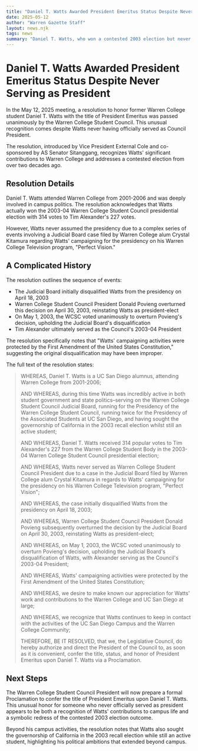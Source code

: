 ```yaml
---
title: "Daniel T. Watts Awarded President Emeritus Status Despite Never Serving as President"
date: 2025-05-12
author: "Warren Gazette Staff"
layout: news.njk
tags: news
summary: "Daniel T. Watts, who won a contested 2003 election but never served as president due to a Judicial Board ruling, has been granted President Emeritus status by the Warren College Student Council."
---
```


# Daniel T. Watts Awarded President Emeritus Status Despite Never Serving as President

In the May 12, 2025 meeting, a resolution to honor former Warren College student Daniel T. Watts with the title of President Emeritus was passed unanimously by the Warren College Student Council. This unusual recognition comes despite Watts never having officially served as Council President.

The resolution, introduced by Vice President External Cole and co-sponsored by AS Senator Sitanggang, recognizes Watts' significant contributions to Warren College and addresses a contested election from over two decades ago.

## Resolution Details

Daniel T. Watts attended Warren College from 2001-2006 and was deeply involved in campus politics. The resolution acknowledges that Watts actually won the 2003-04 Warren College Student Council presidential election with 314 votes to Tim Alexander's 227 votes.

However, Watts never assumed the presidency due to a complex series of events involving a Judicial Board case filed by Warren College alum Crystal Kitamura regarding Watts' campaigning for the presidency on his Warren College Television program, "Perfect Vision."

## A Complicated History

The resolution outlines the sequence of events:
- The Judicial Board initially disqualified Watts from the presidency on April 18, 2003
- Warren College Student Council President Donald Povieng overturned this decision on April 30, 2003, reinstating Watts as president-elect
- On May 1, 2003, the WCSC voted unanimously to overturn Povieng's decision, upholding the Judicial Board's disqualification
- Tim Alexander ultimately served as the Council's 2003-04 President

The resolution specifically notes that "Watts' campaigning activities were protected by the First Amendment of the United States Constitution," suggesting the original disqualification may have been improper.

The full text of the resolution states:

> WHEREAS, Daniel T. Watts is a UC San Diego alumnus, attending Warren College from 2001-2006;
>
> AND WHEREAS, during this time Watts was incredibly active in both student government and state politics–serving on the Warren College Student Council Judicial Board, running for the Presidency of the Warren College Student Council, running twice for the Presidency of the Associated Students at UC San Diego, and having sought the governorship of California in the 2003 recall election whilst still an active student;
>
> AND WHEREAS, Daniel T. Watts received 314 popular votes to Tim Alexander's 227 from the Warren College Student Body in the 2003-04 Warren College Student Council presidential election;
>
> AND WHEREAS, Watts never served as Warren College Student Council President due to a case in the Judicial Board filed by Warren College alum Crystal Kitamura in regards to Watts' campaigning for the presidency on his Warren College Television program, "Perfect Vision";
>
> AND WHEREAS, the case initially disqualified Watts from the presidency on April 18, 2003;
>
> AND WHEREAS, Warren College Student Council President Donald Povieng subsequently overturned the decision by the Judicial Board on April 30, 2003, reinstating Watts as president-elect;
>
> AND WHEREAS, on May 1, 2003, the WCSC voted unanimously to overturn Povieng's decision, upholding the Judicial Board's disqualification of Watts, with Alexander serving as the Council's 2003-04 President;
>
> AND WHEREAS, Watts' campaigning activities were protected by the First Amendment of the United States Constitution;
>
> AND WHEREAS, we desire to make known our appreciation for Watts' work and contributions to the Warren College and UC San Diego at large;
>
> AND WHEREAS, we recognize that Watts continues to keep in contact with the activities of the UC San Diego Campus and the Warren College Community;
>
> THEREFORE, BE IT RESOLVED, that we, the Legislative Council, do hereby authorize and direct the President of the Council to, as soon as it is convenient, confer the title, status, and honor of President Emeritus upon Daniel T. Watts via a Proclamation.

## Next Steps

The Warren College Student Council President will now prepare a formal Proclamation to confer the title of President Emeritus upon Daniel T. Watts. This unusual honor for someone who never officially served as president appears to be both a recognition of Watts' contributions to campus life and a symbolic redress of the contested 2003 election outcome.

Beyond his campus activities, the resolution notes that Watts also sought the governorship of California in the 2003 recall election while still an active student, highlighting his political ambitions that extended beyond campus.
